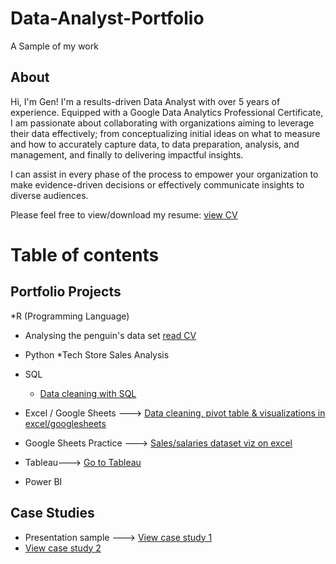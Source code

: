 # Data-Analyst-Portfolio
A Sample of my work
## About 
Hi, I'm Gen! I'm a results-driven Data Analyst with over 5 years of experience.
Equipped with a Google Data Analytics Professional Certificate, I am passionate about collaborating with organizations aiming to leverage their data effectively; 
from conceptualizing initial ideas on what to measure and how to accurately capture data, to data preparation, analysis, and management, and finally to delivering impactful insights.

I can assist in every phase of the process to empower your organization to make evidence-driven decisions or effectively communicate insights to diverse audiences.

Please feel free to view/download my resume: [view CV](CRV.Gen.pdf)



# Table of contents 

 ## Portfolio Projects
*R (Programming Language)

   * Analysing the penguin's data set [read CV]( https://github.com/gencabreraa/Data-Analyst-Portfolio/blob/main/R%20Project.pdf)
     
* Python
    *Tech Store Sales Analysis
  
* SQL
   * [Data cleaning with SQL](https://github.com/gencabreraa/Data-Analyst-Portfolio/blob/main/Data%20cleaning%20with%20SQL.pdf)


* Excel / Google Sheets ---> [Data cleaning, pivot table & visualizations in excel/googlesheets](https://docs.google.com/spreadsheets/d/1JszW_SZwDj-J6_8TqqLb7feSBM0PxPdoiDux0p4_I9U/edit?usp=sharing&resourcekey=0-XPJNSDEfh9VGQjlT2AF2YA)
* Google Sheets Practice ---> [Sales/salaries dataset viz on excel](https://docs.google.com/spreadsheets/d/1WDjlOZhikg_f86UGM56494XT_sPpJ065ErC49YXZJiQ/edit?usp=sharing)

* Tableau---> [Go to Tableau](https://public.tableau.com/app/profile/gen.castillo/vizzes)

* Power BI

## Case Studies

* Presentation sample ---> [View case study 1](https://github.com/gencabreraa/Data-Analyst-Portfolio/blob/main/Cyclistic%20Insights.pdf)
* [View case study 2](https://github.com/gencabreraa/Data-Analyst-Portfolio/blob/main/Smart%20Watch%20Data%20Analysis.pdf) 
  

## 
